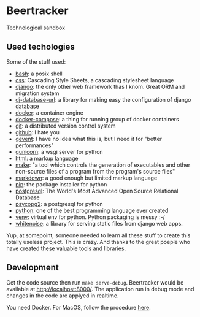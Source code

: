 # Beertracker

Technological sandbox

## Used techologies

Some of the stuff used:

* [bash](https://www.gnu.org/software/bash/): a posix shell
* [css](https://www.w3.org/Style/CSS/): Cascading Style Sheets, a cascading stylesheet language
* [django](https://www.djangoproject.com/): the only other web framework thas I knom. Great ORM and migration system
* [dj-database-url](https://github.com/kennethreitz/dj-database-url): a library for making easy the configuration of django database
* [docker](https://www.docker.com/): a container engine
* [docker-compose](https://docs.docker.com/compose/): a thing for running group of docker containers
* [git](https://git-scm.com/): a distributed version control system
* [github](https://github.com/): I hate you
* [gevent](http://www.gevent.org/): I have no idea what this is, but I need it for "better performances"
* [gunicorn](https://gunicorn.org/): a wsgi server for python
* [html](https://html.spec.whatwg.org/): a markup language
* [make](https://www.gnu.org/software/make/): "a tool which controls the generation of executables and other non-source files of a program from the program's source files"
* [markdown](https://daringfireball.net/projects/markdown/): a good enough but limited markup language
* [pip](https://pip.pypa.io/en/stable/): the package installer for python
* [postgresql](https://www.postgresql.org/): The World's Most Advanced Open Source Relational Database
* [psycopg2](https://www.psycopg.org/): a postgresql for python
* [python](https://www.python.org/): one of the best programming language ever created
* [venv](https://docs.python.org/3/library/venv.html): virtual env for python. Python packaging is messy :-/
* [whitenoise](http://whitenoise.evans.io/en/stable/): a library for serving static files from django web apps. 

Yup, at somepoint, someone needed to learn all these stuff to create this totally useless project. This is crazy. And thanks to the great poeple who have created these valuable tools and libraries.


## Development

Get the code source then run `make serve-debug`. Beertracker would be available at [http://localhost:8000/](http://localhost:8000/). The application run in debug mode and changes in the code are applyed in realtime.

You need Docker. For MacOS, follow the procedure [here](https://docs.docker.com/desktop/mac/install/).